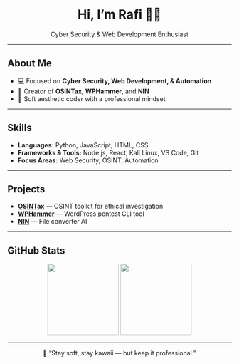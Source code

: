 <h1 align="center">Hi, I’m Rafi 🌸🐰</h1>
<p align="center">Cyber Security & Web Development Enthusiast</p>

---

## About Me
- 💻 Focused on **Cyber Security, Web Development, & Automation**  
- 🔎 Creator of **OSINTax**, **WPHammer**, and **NIN**  
- 🌸 Soft aesthetic coder with a professional mindset  

---

## Skills
- **Languages:** Python, JavaScript, HTML, CSS  
- **Frameworks & Tools:** Node.js, React, Kali Linux, VS Code, Git  
- **Focus Areas:** Web Security, OSINT, Automation  

---

## Projects
- [**OSINTax**](https://github.com/USERNAME/OSINTax) — OSINT toolkit for ethical investigation  
- [**WPHammer**](https://github.com/USERNAME/WPHammer) — WordPress pentest CLI tool  
- [**NIN**](https://github.com/USERNAME/NIN) — File converter AI  

---

## GitHub Stats
<p align="center">
  <img src="https://github-readme-stats.vercel.app/api?username=USERNAME&show_icons=true&theme=default&hide_border=true" height="160"/>
  <img src="https://github-readme-stats.vercel.app/api/top-langs/?username=USERNAME&layout=compact&theme=default&hide_border=true" height="160"/>
</p>

---

<p align="center">
  🌸 “Stay soft, stay kawaii — but keep it professional.”  
</p>

